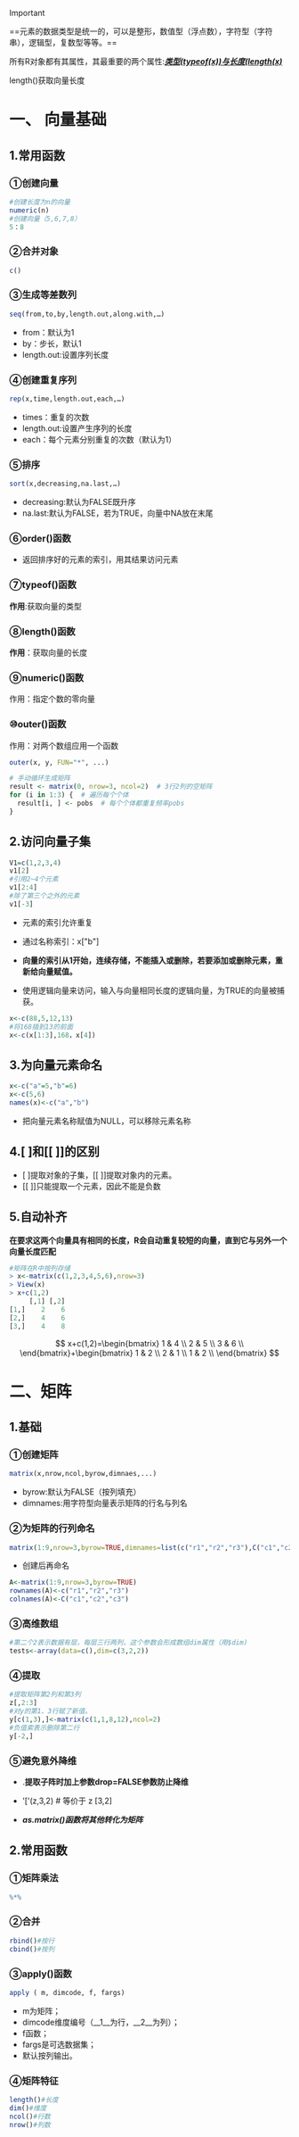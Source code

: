 > [!IMPORTANT]
>
> ==元素的数据类型是统一的，可以是整形，数值型（浮点数），字符型（字符串），逻辑型，复数型等等。==
>
> 所有R对象都有其属性，其最重要的两个属性:**_<u>类型(typeof(x))与长度(length(x)</u>_**
>
> length()获取向量长度

#  一、 向量基础

## 1.常用函数

### &#9312;创建向量

```R
#创建长度为n的向量
numeric(n)
#创建向量（5,6,7,8）
5：8
```

### &#9313;合并对象

```R
c()
```

### &#9314;生成等差数列

```R
seq(from,to,by,length.out,along.with,…)
```

* from：默认为1
* by：步长，默认1
* length.out:设置序列长度

### &#9315;创建重复序列

```R
rep(x,time,length.out,each,…)
```

* times：重复的次数
* length.out:设置产生序列的长度
* each：每个元素分别重复的次数（默认为1）

### &#9316;排序

```R
sort(x,decreasing,na.last,…)
```

* decreasing:默认为FALSE既升序
* na.last:默认为FALSE，若为TRUE，向量中NA放在末尾

### &#9317;order()函数

* 返回排序好的元素的索引，用其结果访问元素

### &#9318;typeof()函数

**作用**:获取向量的类型

### &#9319;length()函数

**作用**：获取向量的长度

### &#9320;numeric()函数

作用：指定个数的零向量

### &#9321;outer()函数

作用：对两个数组应用一个函数

```R
outer(x, y, FUN="*", ...)
```

```R
# 手动循环生成矩阵
result <- matrix(0, nrow=3, ncol=2)  # 3行2列的空矩阵
for (i in 1:3) {  # 遍历每个个体
  result[i, ] <- pobs  # 每个个体都重复频率pobs
}
```



## 2.访问向量子集

```R
V1=c(1,2,3,4)
v1[2]
#引用2~4个元素
v1[2:4]
#除了第三个之外的元素
v1[-3]
```

* 元素的索引允许重复

* 通过名称索引：x["b"]

* **向量的索引从1开始，连续存储，不能插入或删除，若要添加或删除元素，重新给向量赋值。**

* 使用逻辑向量来访问，输入与向量相同长度的逻辑向量，为TRUE的向量被捕获。

```R
x<-c(88,5,12,13)
#将168插到13的前面
x<-c(x[1:3],168，x[4])
```

## 3.为向量元素命名

```R
x<-c("a"=5,"b"=6)
x<-c(5,6)
names(x)<-c("a","b")
```

* 把向量元素名称赋值为NULL，可以移除元素名称

## 4.[ ]和[[ ]]的区别

* [ ]提取对象的子集，[[ ]]提取对象内的元素。
* [[ ]]只能提取一个元素，因此不能是负数

## 5.自动补齐

**在要求这两个向量具有相同的长度，R会自动重复较短的向量，直到它与另外一个向量长度匹配**

```R
#矩阵在R中按列存储
> x<-matrix(c(1,2,3,4,5,6),nrow=3)
> View(x)
> x+c(1,2)
     [,1] [,2]
[1,]    2    6
[2,]    4    6
[3,]    4    8
```

$$
x+c(1,2)=\begin{bmatrix}
1 & 4 \\
2 & 5 \\
3 & 6 \\
\end{bmatrix}+\begin{bmatrix}
1 & 2 \\
2 & 1 \\
1 & 2 \\
\end{bmatrix}
$$

# 二、矩阵

## 1.基础

### &#9312;创建矩阵

```R
matrix(x,nrow,ncol,byrow,dimnaes,...)
```

* byrow:默认为FALSE（按列填充）
* dimnames:用字符型向量表示矩阵的行名与列名

### &#9313;为矩阵的行列命名

```R
matrix(1:9,nrow=3,byrow=TRUE,dimnames=list(c("r1","r2","r3"),C("c1","c2","c3")))
```

* 创建后再命名

```R
A<-matrix(1:9,nrow=3,byrow=TRUE)
rownames(A)<-c("r1","r2","r3")
colnames(A)<-C("c1","c2","c3")
```

### &#9314;高维数组

```R
#第二个2表示数据有层，每层三行两列，这个参数会形成数组dim属性（用$dim)
tests<-array(data=c(),dim=c(3,2,2))
```

### &#9315;提取

```R
#提取矩阵第2列和第3列
z[,2:3]
#对y的第1、3行赋了新值。
y[c(1,3),]<-matrix(c(1,1,8,12),ncol=2)
#负值索表示删除第二行
y[-2,]
```

###  &#9316;避免意外降维

* .__提取子阵时加上参数drop=FALSE参数防止降维__

* ’['(z,3,2) # 等价于 z [3,2]

* ***as.matrix()函数将其他转化为矩阵***

## 2.常用函数

### &#9312;矩阵乘法

```R
%*%
```

### &#9313;合并

```R
rbind()#按行
cbind()#按列
```

### &#9314;apply()函数

```R
apply ( m, dimcode, f, fargs)
```

* m为矩阵；
* dimcode维度编号（__1__为行，__2__为列）；
* f函数；
* fargs是可选数据集；
* 默认按列输出。

### &#9315;矩阵特征

```R
length()#长度
dim()#维度
ncol()#行数
nrow()#列数
```



